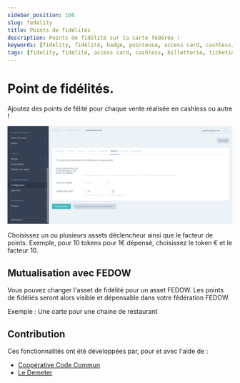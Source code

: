 ```yaml
---
sidebar_position: 160
slug: fedelity
title: Points de fidélités
description: Points de fidélité sur ta carte fédérée !
keywords: [fidelity, fidélité, badge, pointeuse, access card, cashless, billetterie, ticketing, cashback, stripe, badge inter-lieux, dokos]
tags: [fidelity, fidélité, access card, cashless, billetterie, ticketing, cashback, stripe,  badge inter-lieux, dokos]
---
```



# Point de fidélités.

Ajoutez des points de félité pour chaque vente réalisée en cashless ou autre !

![Config Badge](/img/fidelite.png)

Choisissez un ou plusieurs assets déclencheur ainsi que le facteur de points.
Exemple, pour 10 tokens pour 1€ dépensé, choisissez le token € et le facteur 10.

## Mutualisation avec FEDOW

Vous pouvez changer l'asset de fidélité pour un asset FEDOW. Les points de fidéliés seront alors visible et dépensable dans votre fédération FEDOW.

Exemple : Une carte pour une chaine de restaurant

## Contribution

Ces fonctionnalités ont été développées par, pour et avec l'aide de :

- [Coopérative Code Commun](https://codecommun.coop/)
- [Le Demeter](https://ledemeter.fr/)
